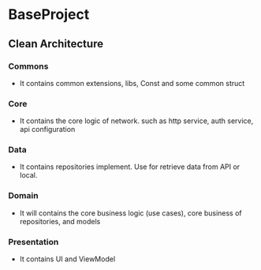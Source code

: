 # BaseProject
## Clean Architecture

### Commons
- It contains common extensions, libs, Const and some common struct
### Core
- It contains the core logic of network. such as http service, auth service, api configuration
### Data
- It contains  repositories implement. Use for retrieve data from API or local.
### Domain
- It will contains the core business logic (use cases), core business of repositories, and models
### Presentation
- It contains UI and ViewModel
